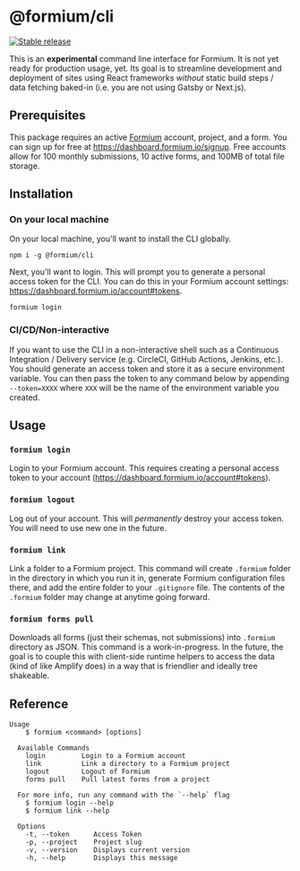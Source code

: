 # @formium/cli

[![Stable release](https://img.shields.io/npm/v/@formium/cli.svg)](https://npm.im/@formium/cli)

This is an **experimental** command line interface for Formium. It is not yet ready for production usage, yet. Its goal is to streamline development and deployment of sites using React frameworks _without_ static build steps / data fetching baked-in (i.e. you are not using Gatsby or Next.js).

## Prerequisites

This package requires an active [Formium](https://formium.io) account, project, and a form. You can sign up for free at https://dashboard.formium.io/signup. Free accounts allow for 100 monthly submissions, 10 active forms, and 100MB of total file storage.

## Installation

### On your local machine

On your local machine, you'll want to install the CLI globally.

```shell
npm i -g @formium/cli
```

Next, you'll want to login. This will prompt you to generate a personal access token for the CLI. You can do this in your Formium account settings: https://dashboard.formium.io/account#tokens.

```shell
formium login
```

### CI/CD/Non-interactive

If you want to use the CLI in a non-interactive shell such as a Continuous Integration / Delivery service (e.g. CircleCI, GitHub Actions, Jenkins, etc.). You should generate an access token and store it as a secure environment variable. You can then pass the token to any command below by appending `--token=XXXX` where `XXX` will be the name of the environment variable you created.

## Usage

### `formium login`

Login to your Formium account. This requires creating a personal access token to your account (https://dashboard.formium.io/account#tokens).

### `formium logout`

Log out of your account. This will _permanently_ destroy your access token. You will need to use new one in the future.

### `formium link`

Link a folder to a Formium project. This command will create `.formium` folder in the directory in which you run it in, generate Formium configuration files there, and add the entire folder to your `.gitignore` file. The contents of the `.formium` folder may change at anytime going forward.

### `formium forms pull`

Downloads all forms (just their schemas, not submissions) into `.formium` directory as JSON. This command is a work-in-progress. In the future, the goal is to couple this with client-side runtime helpers to access the data (kind of like Amplify does) in a way that is friendlier and ideally tree shakeable.

## Reference

```shell
Usage
    $ formium <command> [options]

  Available Commands
    login         Login to a Formium account
    link          Link a directory to a Formium project
    logout        Logout of Formium
    forms pull    Pull latest forms from a project

  For more info, run any command with the `--help` flag
    $ formium login --help
    $ formium link --help

  Options
    -t, --token      Access Token
    -p, --project    Project slug
    -v, --version    Displays current version
    -h, --help       Displays this message

```

